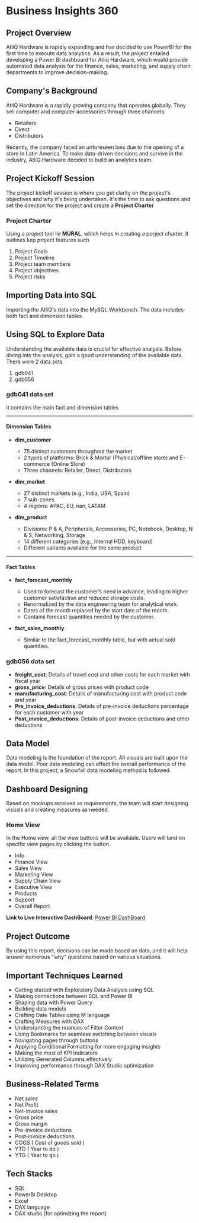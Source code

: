 # Business Insights 360

## Project Overview
AtliQ Hardware is rapidly expanding and has decided to use PowerBi for the first time to execute data analytics. As a result, the project entailed developing a Power BI dashboard for Atliq Hardware, which would provide automated data analysis for the finance, sales, marketing, and supply chain departments to improve decision-making.

## Company's Background
AtliQ Hardware is a rapidly growing company that operates globally. They sell computer and computer accessories through three channels:
- Retailers
- Direct
- Distributors

Recently, the company faced an unforeseen loss due to the opening of a store in Latin America. To make data-driven decisions and survive in the industry, AtliQ Hardware decided to build an analytics team.

## Project Kickoff Session
The project kickoff session is where you get clarity on the project's objectives and why it's being undertaken. It's the time to ask questions and set the direction for the project and create a **Project Charter**

### Project Charter 
Using a project tool lie **MURAL**, which helps in creating a porject charter. It outlines kep project features such
1. Project Goals
2. Project Timeline
3. Project team members
4. Project objectives
5. Project risks

## Importing Data into SQL
Importing the AtliQ's data into the MySQL Workbench. The data includes both fact and dimension tables.

## Using SQL to Explore Data
Understanding the available data is crucial for effective analysis. Before diving into the analysis, gain a good understanding of the available data. There were 2 data sets 
1. gdb041
2. gdb056

### gdb041 data set
It contains the main fact and dimension tables 

---

#### Dimension Tables
- **dim_customer**
  - 75 distinct customers throughout the market
  - 2 types of platforms: Brick & Mortar (Physical/offline store) and E-commerce (Online Store)
  - Three channels: Retailer, Direct, Distributors

- **dim_market**
  - 27 distinct markets (e.g., India, USA, Spain)
  - 7 sub-zones
  - 4 regions: APAC, EU, nan, LATAM

- **dim_product**
  - Divisions: P & A, Peripherals, Accessories, PC, Notebook, Desktop, N & S, Networking, Storage
  - 14 different categories (e.g., Internal HDD, keyboard)
  - Different variants available for the same product

---

#### Fact Tables
- **fact_forecast_monthly**
  - Used to forecast the customer’s need in advance, leading to higher customer satisfaction and reduced storage costs.
  - Renormalized by the data engineering team for analytical work.
  - Dates of the month replaced by the start date of the month.
  - Contains forecast quantities needed by the customer.

- **fact_sales_monthly**
  - Similar to the fact_forecast_monthly table, but with actual sold quantities.

### gdb056 data set
  - **freight_cost**: Details of travel cost and other costs for each market with fiscal year
  - **gross_price**: Details of gross prices with product code
  - **manufacturing_cost**: Details of manufacturing cost with product code and year
  - **Pre_invoice_deductions**: Details of pre-invoice deductions percentage for each customer with year
  - **Post_invoice_deductions**: Details of post-invoice deductions and other deductions



## Data Model
Data modeling is the foundation of the report. All visuals are built upon the data model. Poor data modeling can affect the overall performance of the report. In this project, a Snowfall data modeling method is followed.

## Dashboard Designing
Based on mockups received as requirements, the team will start designing visuals and creating measures as needed.

### Home View
In the Home view, all the view buttons will be available. Users will land on specific view pages by clicking the button.

- Info
- Finance View
- Sales View
- Marketing View
- Supply Chain View
- Executive View
- Products
- Support
- Overall Report

**Link to Live Interactive DashBoard**: [Power BI DashBoard](https://app.powerbi.com/view?r=eyJrIjoiYmEwOTNiNDYtMDcyZi00NWIxLThkNzYtNmQ3YWYyZDgzMTI1IiwidCI6ImM2ZTU0OWIzLTVmNDUtNDAzMi1hYWU5LWQ0MjQ0ZGM1YjJjNCJ9)



## Project Outcome
By using this report, decisions can be made based on data, and it will help answer numerous "why" questions based on various situations.

## Important Techniques Learned
- Getting started with Exploratory Data Analysis using SQL
- Making connections between SQL and Power BI
- Shaping data with Power Query
- Building data models
- Crafting Date Tables using M language
- Crafting Measures with DAX
- Understanding the nuances of Filter Context
- Using Bookmarks for seamless switching between visuals
- Navigating pages through buttons
- Applying Conditional Formatting for more engaging insights
- Making the most of KPI Indicators
- Utilizing Generated Columns effectively
- Improving performance through DAX Studio optimization

## Business-Related Terms
- Net sales
- Net Profit
- Net-invoice sales
- Gross price
- Gross margin
- Pre-invoice deductions
- Post-invoice deductions
- COGS ( Cost of goods sold )
- YTD ( Year to do )
- YTG ( Year to go )

## Tech Stacks
- SQL
- PowerBi Desktop
- Excel
- DAX language
- DAX studio (for optimizing the report)

